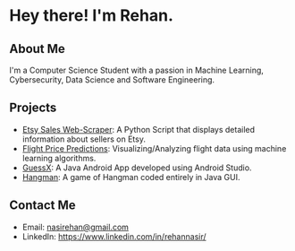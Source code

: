 # Hey there! I'm Rehan.

## About Me

I'm a Computer Science Student with a passion in Machine Learning, Cybersecurity, Data Science and Software Engineering.

## Projects
- [Etsy Sales Web-Scraper](https://github.com/rehan-nasir/etsy-sales-scraper): A Python Script that displays detailed information about sellers on Etsy.
- [Flight Price Predictions](https://github.com/rehan-nasir/flight-price-predictions): Visualizing/Analyzing flight data using machine learning algorithms.
- [GuessX](https://github.com/rehan-nasir/GuessX): A Java Android App developed using Android Studio.
- [Hangman](https://github.com/rehan-nasir/Hangman-GUI): A game of Hangman coded entirely in Java GUI.

## Contact Me

- Email: nasirehan@gmail.com
- LinkedIn: https://www.linkedin.com/in/rehannasir/
